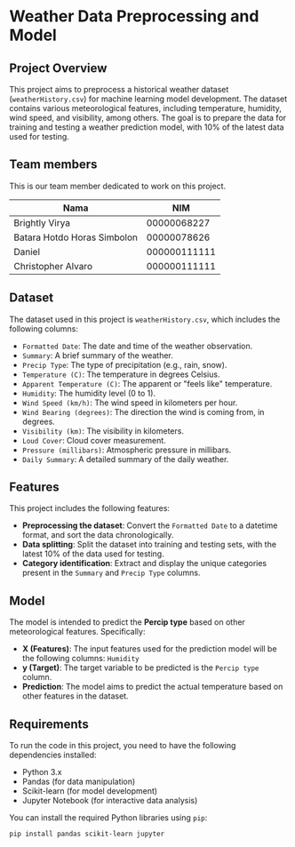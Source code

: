 # Weather Data Preprocessing and Model

## Project Overview

This project aims to preprocess a historical weather dataset (`weatherHistory.csv`) for machine learning model development. The dataset contains various meteorological features, including temperature, humidity, wind speed, and visibility, among others. The goal is to prepare the data for training and testing a weather prediction model, with 10% of the latest data used for testing.

## Team members

This is our team member dedicated to work on this project.

| Nama               | NIM          |
| ------------------ | ------------ |
| Brightly Virya     | 00000068227  |
| Batara Hotdo Horas Simbolon | 00000078626 |
| Daniel             | 000000111111 |
| Christopher Alvaro | 000000111111 |

## Dataset

The dataset used in this project is `weatherHistory.csv`, which includes the following columns:

- `Formatted Date`: The date and time of the weather observation.
- `Summary`: A brief summary of the weather.
- `Precip Type`: The type of precipitation (e.g., rain, snow).
- `Temperature (C)`: The temperature in degrees Celsius.
- `Apparent Temperature (C)`: The apparent or "feels like" temperature.
- `Humidity`: The humidity level (0 to 1).
- `Wind Speed (km/h)`: The wind speed in kilometers per hour.
- `Wind Bearing (degrees)`: The direction the wind is coming from, in degrees.
- `Visibility (km)`: The visibility in kilometers.
- `Loud Cover`: Cloud cover measurement.
- `Pressure (millibars)`: Atmospheric pressure in millibars.
- `Daily Summary`: A detailed summary of the daily weather.

## Features

This project includes the following features:

- **Preprocessing the dataset**: Convert the `Formatted Date` to a datetime format, and sort the data chronologically.
- **Data splitting**: Split the dataset into training and testing sets, with the latest 10% of the data used for testing.
- **Category identification**: Extract and display the unique categories present in the `Summary` and `Precip Type` columns.

## Model

The model is intended to predict the **Percip type** based on other meteorological features. Specifically:

- **X (Features)**: The input features used for the prediction model will be the following columns: `Humidity`
- **y (Target)**: The target variable to be predicted is the `Percip type` column.
- **Prediction**: The model aims to predict the actual temperature based on other features in the dataset.

## Requirements

To run the code in this project, you need to have the following dependencies installed:

- Python 3.x
- Pandas (for data manipulation)
- Scikit-learn (for model development)
- Jupyter Notebook (for interactive data analysis)

You can install the required Python libraries using `pip`:

```bash
pip install pandas scikit-learn jupyter
```
